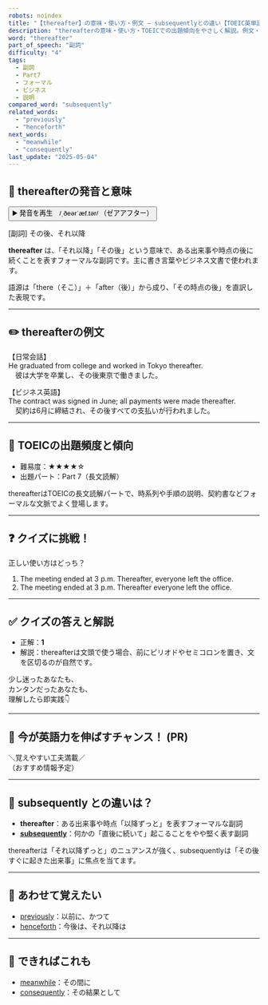 ```yaml
---
robots: noindex
title: "【thereafter】の意味・使い方・例文 ― subsequentlyとの違い【TOEIC英単語】"
description: "thereafterの意味・使い方・TOEICでの出題傾向をやさしく解説。例文・クイズ付きでsubsequentlyとの違いもわかりやすく学べます。"
word: "thereafter"
part_of_speech: "副詞"
difficulty: "4"
tags:
  - 副詞
  - Part7
  - フォーマル
  - ビジネス
  - 説明
compared_word: "subsequently"
related_words:
  - "previously"
  - "henceforth"
next_words:
  - "meanwhile"
  - "consequently"
last_update: "2025-05-04"
---
```


## 🔰 thereafterの発音と意味

<button class="play-audio" onclick="playTTS('thereafter')">
  <span class="play-audio-main">
    ▶️ 発音を再生　/ˌðeərˈæf.tər/
  </span>
  <span class="play-audio-sub">
    （ゼアアフター）
  </span>
</button>

[副詞] その後、それ以降

**thereafter** は、「それ以降」「その後」という意味で、ある出来事や時点の後に続くことを表すフォーマルな副詞です。主に書き言葉やビジネス文書で使われます。

語源は「there（そこ）」＋「after（後）」から成り、「その時点の後」を直訳した表現です。

---

## ✏️ thereafterの例文

【日常会話】  
He graduated from college and worked in Tokyo thereafter.  
　彼は大学を卒業し、その後東京で働きました。

【ビジネス英語】  
The contract was signed in June; all payments were made thereafter.  
　契約は6月に締結され、その後すべての支払いが行われました。

---

## 🎯 TOEICの出題頻度と傾向

- 難易度：★★★★☆
- 出題パート：Part 7（長文読解）

thereafterはTOEICの長文読解パートで、時系列や手順の説明、契約書などフォーマルな文脈でよく登場します。

---

## ❓ クイズに挑戦！

正しい使い方はどっち？

1. The meeting ended at 3 p.m. Thereafter, everyone left the office.  
2. The meeting ended at 3 p.m. Thereafter everyone left the office.

---

## ✅ クイズの答えと解説

- 正解：**1**
- 解説：thereafterは文頭で使う場合、前にピリオドやセミコロンを置き、文を区切るのが自然です。

少し迷ったあなたも、  
カンタンだったあなたも、  
理解したら即実践👇️

---

## 🚀 今が英語力を伸ばすチャンス！ (PR)

<div class="info-center">
＼覚えやすい工夫満載／<br>  
（おすすめ情報予定）
</div>

---

## 🤔  subsequently との違いは？

- **thereafter**：ある出来事や時点「以降ずっと」を表すフォーマルな副詞
- **[subsequently](/subsequently)**：何かの「直後に続いて」起こることをやや堅く表す副詞

thereafterは「それ以降ずっと」のニュアンスが強く、subsequentlyは「その後すぐに起きた出来事」に焦点を当てます。

---

## 🧩 あわせて覚えたい

- [previously](/previously)：以前に、かつて
- [henceforth](/henceforth)：今後は、それ以降は

---

## 📖 できればこれも

- [meanwhile](/meanwhile)：その間に
- [consequently](/consequently)：その結果として

<!-- cvid: aid23_bid29 -->
